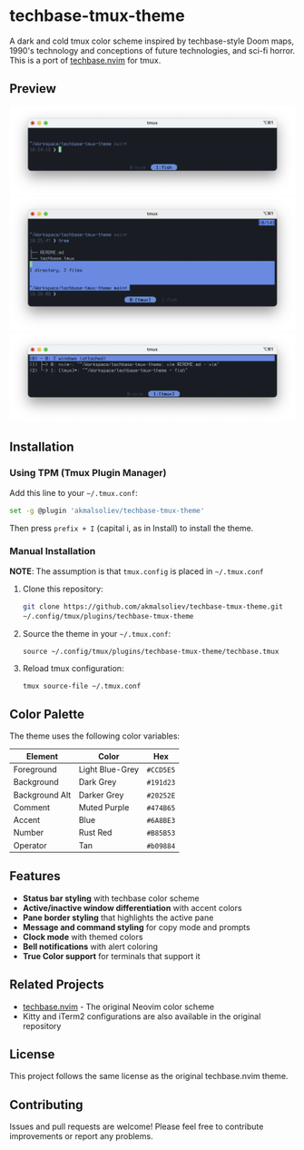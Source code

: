 # techbase-tmux-theme

A dark and cold tmux color scheme inspired by techbase-style Doom maps, 1990's
technology and conceptions of future technologies, and sci-fi horror. This is a
port of [techbase.nvim](https://github.com/mcauley-penney/techbase.nvim) for
tmux.

## Preview

![home](./assets/home.png) ![select](./assets/select.png) ![windows](./assets/windows.png)

## Installation

### Using TPM (Tmux Plugin Manager)

Add this line to your `~/.tmux.conf`:

```bash
set -g @plugin 'akmalsoliev/techbase-tmux-theme'
```

Then press `prefix + I` (capital i, as in Install) to install the theme.

### Manual Installation

**NOTE**: The assumption is that `tmux.config` is placed in `~/.tmux.conf`

1. Clone this repository:

   ```bash
   git clone https://github.com/akmalsoliev/techbase-tmux-theme.git
   ~/.config/tmux/plugins/techbase-tmux-theme
   ```

2. Source the theme in your `~/.tmux.conf`:

   ```
   source ~/.config/tmux/plugins/techbase-tmux-theme/techbase.tmux
   ```

3. Reload tmux configuration:
   ```bash
   tmux source-file ~/.tmux.conf
   ```

## Color Palette

The theme uses the following color variables:

| Element        | Color           | Hex       |
| -------------- | --------------- | --------- |
| Foreground     | Light Blue-Grey | `#CCD5E5` |
| Background     | Dark Grey       | `#191d23` |
| Background Alt | Darker Grey     | `#20252E` |
| Comment        | Muted Purple    | `#474B65` |
| Accent         | Blue            | `#6A8BE3` |
| Number         | Rust Red        | `#B85B53` |
| Operator       | Tan             | `#b09884` |

## Features

- **Status bar styling** with techbase color scheme
- **Active/inactive window differentiation** with accent colors
- **Pane border styling** that highlights the active pane
- **Message and command styling** for copy mode and prompts
- **Clock mode** with themed colors
- **Bell notifications** with alert coloring
- **True Color support** for terminals that support it

## Related Projects

- [techbase.nvim](https://github.com/mcauley-penney/techbase.nvim) - The
  original Neovim color scheme
- Kitty and iTerm2 configurations are also available in the original repository

## License

This project follows the same license as the original techbase.nvim theme.

## Contributing

Issues and pull requests are welcome! Please feel free to contribute
improvements or report any problems.
